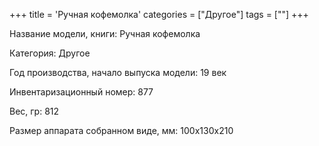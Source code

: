 +++
title = 'Ручная кофемолка'
categories = ["Другое"]
tags = [""]
+++

Название модели, книги: Ручная кофемолка

Категория: Другое

Год производства, начало выпуска модели: 19 век

Инвентаризационный номер: 877

Вес, гр: 812

Размер аппарата  собранном виде, мм: 100х130х210

